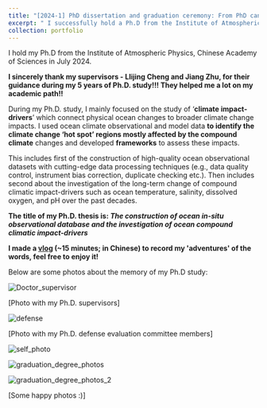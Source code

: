 ```yaml
---
title: "[2024-1] PhD dissertation and graduation ceremony: From PhD candidate to PhD"
excerpt: " I successfully hold a Ph.D from the Institute of Atmospheric Physics, Chinese Academy of Sciences in July 2024<br/><img src='./graduation_ceremony.jpeg'>"
collection: portfolio
---
```


I hold my Ph.D from the Institute of Atmospheric Physics, Chinese Academy of Sciences in July 2024.

**I sincerely thank my supervisors - Llijing Cheng and Jiang Zhu, for their guidance during my 5 years of Ph.D. study!!! They helped me a lot on my academic path!!**

During my Ph.D. study, I mainly focused on the study of ‘**climate impact-drivers**’ which connect physical ocean changes to broader climate change impacts. I used ocean climate observational and model data **to identify the climate change ‘hot spot’ regions mostly affected by the compound climate** changes and developed **frameworks** to assess these impacts. 

This includes first of the construction of high-quality ocean observational datasets with cutting-edge data processing techniques (e.g., data quality control, instrument bias correction, duplicate checking etc.). Then includes second about the investigation of the long-term change of compound climatic impact-drivers such as ocean temperature, salinity, dissolved oxygen, and pH over the past decades.

**The title of my Ph.D. thesis is: *The construction of ocean in-situ observational database and the investigation of ocean compound climatic impact-drivers***



**I made a [vlog](https://mp.weixin.qq.com/s/MJt7MKJcsoef6b2fH7xPFg) (~15 minutes; in Chinese) to record my 'adventures' of the words, feel free to enjoy it!** 



Below are some photos about the memory of my Ph.D study:

![Doctor_supervisor](../Doctor_supervisor.jpeg)

[Photo with my Ph.D. supervisors]

![defense](../defense.jpeg)

[Photo with my Ph.D. defense evaluation committee members]



![self_photo](../self_photo.jpeg)

![graduation_degree_photos](../graduation_degree_photos.jpeg)

![graduation_degree_photos_2](../graduation_degree_photos_2.jpeg)

[Some happy photos :)]
